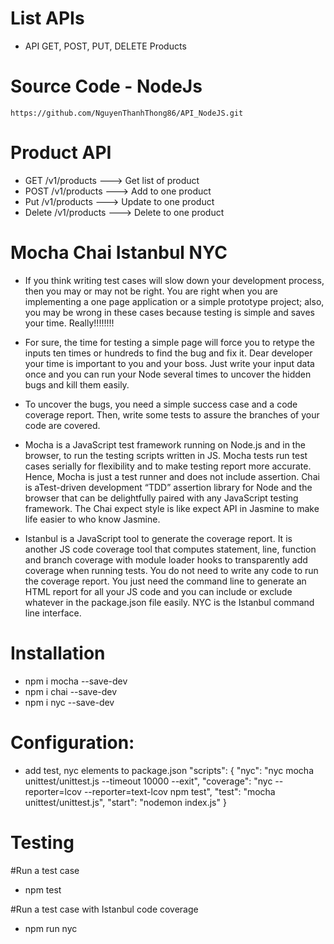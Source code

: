 # List APIs
- API GET, POST, PUT, DELETE Products 
# Source Code - NodeJs
    https://github.com/NguyenThanhThong86/API_NodeJS.git

# Product API
- GET /v1/products ---> Get list of product
- POST /v1/products ---> Add to one product
- Put /v1/products ---> Update to one product
- Delete /v1/products ---> Delete to one product

# Mocha Chai Istanbul NYC

- If you think writing test cases will slow down your development process, then you may or may not be right. You are right when you are implementing a one page application or a simple prototype project; also, you may be wrong in these cases because testing is simple and saves your time. Really!!!!!!!!

- For sure, the time for testing a simple page will force you to retype the inputs ten times or hundreds to find the bug and fix it. Dear developer your time is important to you and your boss. Just write your input data once and you can run your Node several times to uncover the hidden bugs and kill them easily.

- To uncover the bugs, you need a simple success case and a code coverage report. Then, write some tests to assure the branches of your code are covered.

- Mocha is a JavaScript test framework running on Node.js and in the browser, to run the testing scripts written in JS. Mocha tests run test cases serially for flexibility and to make testing report more accurate. Hence, Mocha is just a test runner and does not include assertion. Chai is aTest-driven development “TDD” assertion library for Node and the browser that can be delightfully paired with any JavaScript testing framework. The Chai expect style is like expect API in Jasmine to make life easier to who know Jasmine.

- Istanbul is a JavaScript tool to generate the coverage report. It is another JS code coverage tool that computes statement, line, function and branch coverage with module loader hooks to transparently add coverage when running tests. You do not need to write any code to run the coverage report. You just need the command line to generate an HTML report for all your JS code and you can include or exclude whatever in the package.json file easily. NYC is the Istanbul command line interface.

# Installation
	
- npm i mocha --save-dev
- npm i chai --save-dev
- npm i nyc --save-dev


# Configuration:
- add test, nyc elements to package.json
    "scripts": {
        "nyc": "nyc mocha unittest/unittest.js --timeout 10000 --exit",
        "coverage": "nyc --reporter=lcov --reporter=text-lcov npm test",
        "test": "mocha unittest/unittest.js",
        "start": "nodemon index.js"
    }
  
  
# Testing
#Run a test case
- npm test
  
  
#Run a test case with Istanbul code coverage
- npm run nyc

